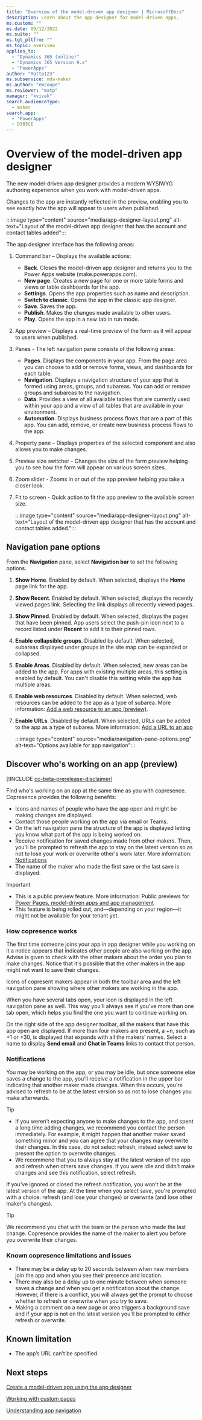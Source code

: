 ```yaml
---
title: "Overview of the model-driven app designer | MicrosoftDocs"
description: Learn about the app designer for model-driven apps.
ms.custom: ""
ms.date: 09/12/2022
ms.suite: ""
ms.tgt_pltfrm: ""
ms.topic: overview
applies_to: 
  - "Dynamics 365 (online)"
  - "Dynamics 365 Version 9.x"
  - "PowerApps"
author: "Mattp123"
ms.subservice: mda-maker
ms.author: "emcoope"
ms.reviewer: "matp"
manager: "kvivek"
search.audienceType: 
  - maker
search.app: 
  - "PowerApps"
  - D365CE
---
```

# Overview of the model-driven app designer

The new model-driven app designer provides a modern WYSIWYG authoring experience when you work with model-driven apps.

Changes to the app are instantly reflected in the preview, enabling you to see exactly how the app will appear to users when published.

   :::image type="content" source="media/app-designer-layout.png" alt-text="Layout of the model-driven app designer that has the account and contact tables added":::

The app designer interface has the following areas:

1. Command bar – Displays the available actions:

   - **Back**. Closes the model-driven app designer and returns you to the Power Apps website (make.powerapps.com).
   - **New page**. Creates a new page for one or more table forms and views or table dashboards for the app.
   - **Settings**. Opens the app properties such as name and description. <!-- and whether the app can be used offline-->
   - **Switch to classic**. Opens the app in the classic app designer.
   - **Save**. Saves the app.
   - **Publish**. Makes the changes made available to other users.
   - **Play**. Opens the app in a new tab in run mode.

2. App preview – Displays a real-time preview of the form as it will appear to users when published.

3. Panes - The left navigation pane consists of the following areas:

   - **Pages**. Displays the components in your app. From the page area you can choose to add or remove forms, views, and dashboards for each table.
   - **Navigation**. Displays a navigation structure  of your app that is formed using areas, groups, and subareas. You can add or remove groups and subareas to the navigation.
   - **Data**. Provides a view of all available tables that are currently used within your app and a view of all tables that are available in your environment.
   - **Automation**. Displays business process flows that are a part of this app. You can add, remove, or create new business process flows to the app.

4. Property pane – Displays properties of the selected component and also allows you to make changes.

5. Preview size switcher - Changes the size of the form preview helping you to see how the form will appear on various screen sizes.

6. Zoom slider - Zooms in or out of the app preview helping you take a closer look.

7. Fit to screen - Quick action to fit the app preview to the available screen size.

   :::image type="content" source="media/app-designer-layout.png" alt-text="Layout of the model-driven app designer that has the account and contact tables added.":::

## Navigation pane options

From the **Navigation** pane, select **Navigation bar** to set the following options.
1. **Show Home**. Enabled by default. When selected, displays the **Home** page link for the app.
1. **Show Recent**. Enabled by default. When selected, displays the recently viewed pages link. Selecting the link displays all recently viewed pages.
1. **Show Pinned**. Enabled by default. When selected, displays the pages that have been pinned. App users select the push-pin icon next to a record listed under **Recent** to add it to their pinned rows.
1. **Enable collapsible groups**. Disabled by default. When selected, subareas displayed under groups in the site map can be expanded or collapsed.
1. **Enable Areas**. Disabled by default. When selected, new areas can be added to the app. For apps with existing multiple areas, this setting is enabled by default. You can't disable this setting while the app has multiple areas.
1. **Enable web resources**. Disabled by default. When selected, web resources can be added to the app as a type of subarea. More information: [Add a web resource to an app (preview)](create-edit-web-resources.md#add-a-web-resource-to-an-app-preview).
1. **Enable URLs**. Disabled by default. When selected, URLs can be added to the app as a type of subarea. More information: [Add a URL to an app](app-navigation.md#add-a-url-to-an-app)

   :::image type="content" source="media/navigation-pane-options.png" alt-text="Options available for app navigation":::

## Discover who's working on an app (preview)

[!INCLUDE [cc-beta-prerelease-disclaimer](../../includes/cc-beta-prerelease-disclaimer.md)]

Find who's working on an app at the same time as you with copresence. Copresence provides the following benefits:

- Icons and names of people who have the app open and might be making changes are displayed.
- Contact those people working on the app via email or Teams.
- On the left navigation pane the structure of the app is displayed letting you know what part of the app is being worked on.
- Receive notification for saved changes made from other makers. Then, you'll be prompted to refresh the app to stay on the latest version so as not to lose your work or overwrite other's work later. More information: [Notifications](#notifications)
- The name of the maker who made the first save or the last save is displayed.

> [!IMPORTANT]
> - This is a public preview feature. More information: Public previews for [Power Pages, model-driven apps and app management](../powerapps-preview-program.md#portals-model-driven-apps-and-app-management)
> - This feature is being rolled out, and&mdash;depending on your region&mdash;it might not be available for your tenant yet.

### How copresence works

The first time someone joins your app in app designer while you working on it a notice appears that indicates other people are also working on the app. Advise is given to check with the other makers about the order you plan to make changes. Notice that it's possible that the other makers in the app might not want to save their changes.

Icons of copresent makers appear in both the toolbar area and the left navigation pane showing where other makers are working in the app.

When you have several tabs open, your icon is displayed in the left navigation pane as well. This way you’ll always see if you've more than one tab open, which helps you find the one you want to continue working on.

On the right side of the app designer toolbar, all the makers that have this app open are displayed. If  more than four makers are present, a +n, such as +1 or +30, is displayed that expands with all the makers’ names. Select a name to display **Send email** and **Chat in Teams** links to contact that person.

### Notifications

You may be working on the app, or you may be idle, but once someone else saves a change to the app, you’ll receive a notification in the upper bar indicating that another maker made changes. When this occurs, you're advised to refresh to be at the latest version so as not to lose changes you make afterwards.

> [!TIP]
> - If you weren’t expecting anyone to make changes to the app, and spent a long time adding changes, we recommend you contact the person immediately. For example, it might happen that another maker saved something minor and you can agree that your changes may overwrite their changes. In this case, do not select refresh, instead select save to present the option to overwrite changes.
> - We recommend that you to always stay at the latest version of the app and refresh when others save changes. If you were idle and didn't make changes and see this notification, select refresh.
>

If you've ignored or closed the refresh notification, you won’t be at the latest version of the app. At the time when you select save, you're prompted with a choice: refresh (and lose your changes) or overwrite (and lose other maker's changes).

> [!TIP]
> We recommend you chat with the team or the person who made the last change. Copresence provides the name of the maker to alert you before you overwrite their changes.

### Known copresence limitations and issues

- There may be a delay up to 20 seconds between when new members join the app and when you see their presence and location.
- There may also be a delay up to one minute between when someone saves a change and when you get a notification about the change. However, if there is a conflict, you will always get the prompt to choose whether to refresh or overwrite when you try to save.
- Making a comment on a new page or area triggers a background save and if your app is not on the latest version you'll be prompted to either refresh or overwrite.

## Known limitation

- The app’s URL can’t be specified.


## Next steps

[Create a model-driven app using the app designer](create-model-driven-app.md)

[Working with custom pages](model-app-page-overview.md)

[Understanding app navigation](app-navigation.md)

